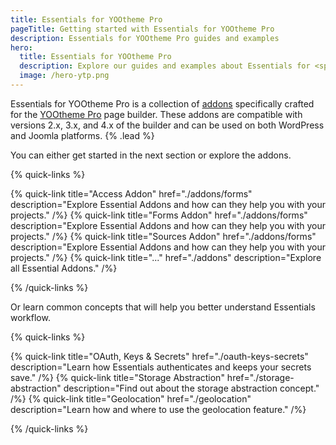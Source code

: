 ```yaml
---
title: Essentials for YOOtheme Pro
pageTitle: Getting started with Essentials for YOOtheme Pro
description: Essentials for YOOtheme Pro guides and examples
hero:
  title: Essentials for YOOtheme Pro
  description: Explore our guides and examples about Essentials for <span class="whitespace-nowrap">YOOtheme Pro</span>
  image: /hero-ytp.png
---
```


Essentials for YOOtheme Pro is a collection of [addons](./addons) specifically crafted for the [YOOtheme Pro](https://yootheme.com/page-builder) page builder. These addons are compatible with versions 2.x, 3.x, and 4.x of the builder and can be used on both WordPress and Joomla platforms. {% .lead %}

You can either get started in the next section or explore the addons.

{% quick-links %}

{% quick-link title="Access Addon" href="./addons/forms" description="Explore Essential Addons and how can they help you with your projects." /%}
{% quick-link title="Forms Addon" href="./addons/forms" description="Explore Essential Addons and how can they help you with your projects." /%}
{% quick-link title="Sources Addon" href="./addons/forms" description="Explore Essential Addons and how can they help you with your projects." /%}
{% quick-link title="..." href="./addons" description="Explore all Essential Addons." /%}

{% /quick-links %}

Or learn common concepts that will help you better understand Essentials workflow.

{% quick-links %}

{% quick-link title="OAuth, Keys & Secrets" href="./oauth-keys-secrets" description="Learn how Essentials authenticates and keeps your secrets save." /%}
{% quick-link title="Storage Abstraction" href="./storage-abstraction" description="Find out about the storage abstraction concept." /%}
{% quick-link title="Geolocation" href="./geolocation" description="Learn how and where to use the geolocation feature." /%}

{% /quick-links %}
